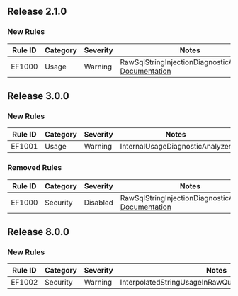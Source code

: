 ## Release 2.1.0

### New Rules
Rule ID | Category | Severity | Notes
--------|----------|----------|-------
EF1000  | Usage    | Warning  | RawSqlStringInjectionDiagnosticAnalyzer, [Documentation](https://docs.microsoft.com/ef/core/querying/raw-sql)

## Release 3.0.0

### New Rules
Rule ID | Category | Severity | Notes
--------|----------|----------|-------
EF1001  | Usage    | Warning  | InternalUsageDiagnosticAnalyzer

### Removed Rules
Rule ID | Category | Severity | Notes
--------|----------|----------|--------------------
EF1000  | Security | Disabled | RawSqlStringInjectionDiagnosticAnalyzer, [Documentation](https://docs.microsoft.com/ef/core/querying/raw-sql)

## Release 8.0.0

### New Rules
Rule ID | Category | Severity | Notes
--------|----------|----------|-------
EF1002  | Security | Warning  | InterpolatedStringUsageInRawQueriesDiagnosticAnalyzer
